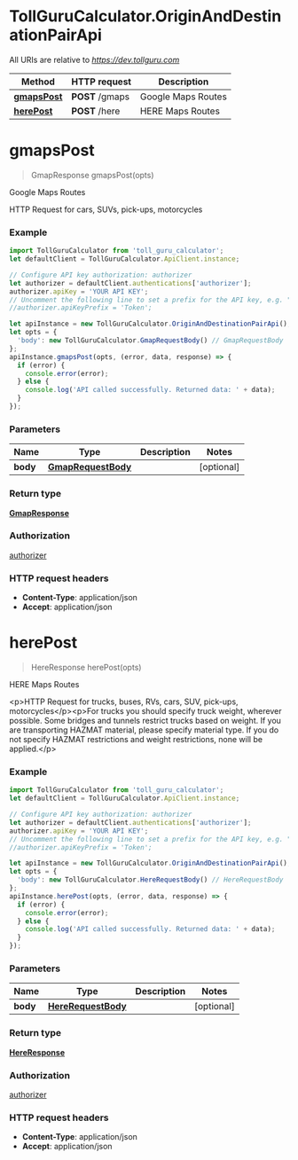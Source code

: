 # TollGuruCalculator.OriginAndDestinationPairApi

All URIs are relative to *https://dev.tollguru.com*

Method | HTTP request | Description
------------- | ------------- | -------------
[**gmapsPost**](OriginAndDestinationPairApi.md#gmapsPost) | **POST** /gmaps | Google Maps Routes
[**herePost**](OriginAndDestinationPairApi.md#herePost) | **POST** /here | HERE Maps Routes

<a name="gmapsPost"></a>
# **gmapsPost**
> GmapResponse gmapsPost(opts)

Google Maps Routes

HTTP Request for cars, SUVs, pick-ups, motorcycles

### Example
```javascript
import TollGuruCalculator from 'toll_guru_calculator';
let defaultClient = TollGuruCalculator.ApiClient.instance;

// Configure API key authorization: authorizer
let authorizer = defaultClient.authentications['authorizer'];
authorizer.apiKey = 'YOUR API KEY';
// Uncomment the following line to set a prefix for the API key, e.g. "Token" (defaults to null)
//authorizer.apiKeyPrefix = 'Token';

let apiInstance = new TollGuruCalculator.OriginAndDestinationPairApi();
let opts = { 
  'body': new TollGuruCalculator.GmapRequestBody() // GmapRequestBody | 
};
apiInstance.gmapsPost(opts, (error, data, response) => {
  if (error) {
    console.error(error);
  } else {
    console.log('API called successfully. Returned data: ' + data);
  }
});
```

### Parameters

Name | Type | Description  | Notes
------------- | ------------- | ------------- | -------------
 **body** | [**GmapRequestBody**](GmapRequestBody.md)|  | [optional] 

### Return type

[**GmapResponse**](GmapResponse.md)

### Authorization

[authorizer](../README.md#authorizer)

### HTTP request headers

 - **Content-Type**: application/json
 - **Accept**: application/json

<a name="herePost"></a>
# **herePost**
> HereResponse herePost(opts)

HERE Maps Routes

&lt;p&gt;HTTP Request for trucks, buses, RVs, cars, SUV, pick-ups, motorcycles&lt;/p&gt;&lt;p&gt;For trucks you should specify truck weight, wherever possible. Some bridges and tunnels restrict trucks based on weight. If you are transporting HAZMAT material, please specify material type. If you do not specify HAZMAT restrictions and weight restrictions, none will be applied.&lt;/p&gt;

### Example
```javascript
import TollGuruCalculator from 'toll_guru_calculator';
let defaultClient = TollGuruCalculator.ApiClient.instance;

// Configure API key authorization: authorizer
let authorizer = defaultClient.authentications['authorizer'];
authorizer.apiKey = 'YOUR API KEY';
// Uncomment the following line to set a prefix for the API key, e.g. "Token" (defaults to null)
//authorizer.apiKeyPrefix = 'Token';

let apiInstance = new TollGuruCalculator.OriginAndDestinationPairApi();
let opts = { 
  'body': new TollGuruCalculator.HereRequestBody() // HereRequestBody | 
};
apiInstance.herePost(opts, (error, data, response) => {
  if (error) {
    console.error(error);
  } else {
    console.log('API called successfully. Returned data: ' + data);
  }
});
```

### Parameters

Name | Type | Description  | Notes
------------- | ------------- | ------------- | -------------
 **body** | [**HereRequestBody**](HereRequestBody.md)|  | [optional] 

### Return type

[**HereResponse**](HereResponse.md)

### Authorization

[authorizer](../README.md#authorizer)

### HTTP request headers

 - **Content-Type**: application/json
 - **Accept**: application/json

